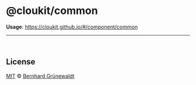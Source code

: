 # @cloukit/common

**Usage**: https://cloukit.github.io/#/component/common

-----

&nbsp;

## License

[MIT](https://github.com/cloukit/legal) © [Bernhard Grünewaldt](https://github.com/clouless)
